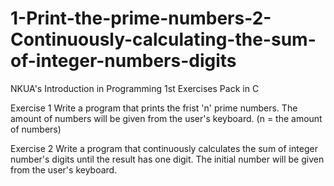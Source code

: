 # 1-Print-the-prime-numbers-2-Continuously-calculating-the-sum-of-integer-numbers-digits
NKUA's Introduction in Programming 1st Exercises Pack in C

Exercise 1
Write a program that prints the frist 'n' prime numbers. The amount of numbers will be given from the user's keyboard. (n = the amount of numbers)

Exercise 2
Write a program that continuously calculates the sum of integer number's digits until the result has one digit. The initial number will be given from the user's keyboard.

